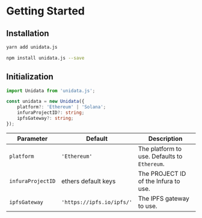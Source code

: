 # Getting Started

## Installation

<CodeGroup>
  <CodeGroupItem title="yarn" active>

```bash
yarn add unidata.js
```

  </CodeGroupItem>

  <CodeGroupItem title="npm">

```bash
npm install unidata.js --save
```

  </CodeGroupItem>
</CodeGroup>

## Initialization

```ts
import Unidata from 'unidata.js';

const unidata = new Unidata({
    platform?: 'Ethereum' | 'Solana';
    infuraProjectID?: string;
    ipfsGateway?: string;
});
```

| Parameter         | Default                   | Description                                  |
| ----------------- | ------------------------- | -------------------------------------------- |
| `platform`        | `'Ethereum'`              | The platform to use. Defaults to `Ethereum`. |
| `infuraProjectID` | ethers default keys       | The PROJECT ID of the Infura to use.         |
| `ipfsGateway`     | `'https://ipfs.io/ipfs/'` | The IPFS gateway to use.                     |
